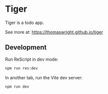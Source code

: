 # Tiger

Tiger is a todo app.

See more at: https://thomaswright.github.io/tiger

## Development

Run ReScript in dev mode:

```sh
npm run res:dev
```

In another tab, run the Vite dev server:

```sh
npm run dev
```
